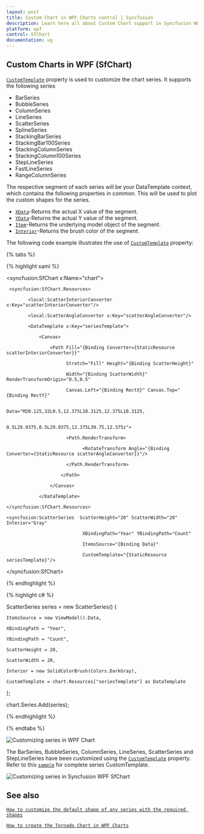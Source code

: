 ```yaml
---
layout: post
title: Custom Chart in WPF Charts control | Syncfusion
description: Learn here all about Custom Chart support in Syncfusion WPF Charts (SfChart) control, its elements and more details.
platform: wpf
control: SfChart
documentation: ug
---
```


## Custom Charts in WPF (SfChart)

[`CustomTemplate`](https://help.syncfusion.com/cr/wpf/Syncfusion.UI.Xaml.Charts.ColumnSeries.html#Syncfusion_UI_Xaml_Charts_ColumnSeries_CustomTemplate) property is used to customize the chart series. It supports the following series

* BarSeries
* BubbleSeries
* ColumnSeries
* LineSeries
* ScatterSeries
* SplineSeries
* StackingBarSeries
* StackingBar100Series
* StackingColumnSeries
* StackingColumn100Series
* StepLineSeries
* FastLineSeries
* RangeColumnSeries

The respective segment of each series will be your DataTemplate context, which contains the following properties in common. This will be used to plot the custom shapes for the series.

* [`XData`](https://help.syncfusion.com/cr/wpf/Syncfusion.UI.Xaml.Charts.ColumnSegment.html#Syncfusion_UI_Xaml_Charts_ColumnSegment_XData)-Returns the actual X value of the segment.
* [`YData`](https://help.syncfusion.com/cr/wpf/Syncfusion.UI.Xaml.Charts.ColumnSegment.html#Syncfusion_UI_Xaml_Charts_ColumnSegment_YData)-Returns the actual Y value of the segment.
* [`Item`](https://help.syncfusion.com/cr/wpf/Syncfusion.UI.Xaml.Charts.ChartSegment.html#Syncfusion_UI_Xaml_Charts_ChartSegment_Item)-Returns the underlying model object of the segment.
* [`Interior`](https://help.syncfusion.com/cr/wpf/Syncfusion.UI.Xaml.Charts.ChartSegment.html#Syncfusion_UI_Xaml_Charts_ChartSegment_Interior)-Returns the brush color of the segment.

The following code example illustrates the use of [`CustomTemplate`](https://help.syncfusion.com/cr/wpf/Syncfusion.UI.Xaml.Charts.ColumnSeries.html#Syncfusion_UI_Xaml_Charts_ColumnSeries_CustomTemplate) property:

{% tabs %}

{% highlight xaml %}

 <syncfusion:SfChart x:Name="chart">

     <syncfusion:SfChart.Resources>

            <local:ScatterInteriorConverter x:Key="scatterInteriorConverter"/>

            <local:ScatterAngleConverter x:Key="scatterAngleConverter"/>

            <DataTemplate x:Key="seriesTemplate">

                <Canvas>

                    <Path Fill="{Binding Converter={StaticResource scatterInteriorConverter}}"
                              
                          Stretch="Fill" Height="{Binding ScatterHeight}"
                              
                          Width="{Binding ScatterWidth}" RenderTransformOrigin="0.5,0.5"
                              
                          Canvas.Left="{Binding RectX}" Canvas.Top="{Binding RectY}"
                              
                          Data="M20.125,32L0.5,12.375L10.3125,12.375L10.3125,
                              
                              0.5L29.9375,0.5L29.9375,12.375L39.75,12.375z">

                          <Path.RenderTransform>

                                <RotateTransform Angle="{Binding Converter={StaticResource scatterAngleConverter}}"/>

                          </Path.RenderTransform>

                        </Path>

                    </Canvas>

                </DataTemplate>

    </syncfusion:SfChart.Resources>

    <syncfusion:ScatterSeries  ScatterHeight="20" ScatterWidth="20" Interior="Gray"
                                       
                                XBindingPath="Year" YBindingPath="Count" 
                                       
                                ItemsSource="{Binding Data}"
                                
                                CustomTemplate="{StaticResource seriesTemplate}"/>

</syncfusion:SfChart>

{% endhighlight %}

{% highlight c# %}

ScatterSeries series = new ScatterSeries()
{

    ItemsSource = new ViewModel().Data,

    XBindingPath = "Year",

    YBindingPath = "Count",

    ScatterHeight = 20,

    ScatterWidth = 20,

    Interior = new SolidColorBrush(Colors.DarkGray),

    CustomTemplate = chart.Resources["seriesTemplate"] as DataTemplate

};

chart.Series.Add(series);

{% endhighlight %}

{% endtabs %}

![Customizing series in WPF Chart](Series_images/palette_9.png)

The BarSeries, BubbleSeries, ColumnSeries, LineSeries, ScatterSeries and StepLineSeries have been customized using the [`CustomTemplate`](https://help.syncfusion.com/cr/wpf/Syncfusion.UI.Xaml.Charts.ColumnSeries.html#Syncfusion_UI_Xaml_Charts_ColumnSeries_CustomTemplate) property. Refer to this [`sample`](https://github.com/SyncfusionExamples/how-to-customize-the-chart-series-in-wpf-sfchart) for complete series CustomTemplate.

![Customizing series in Syncfusion WPF SfChart](Series_images/CustomTemplate.png)

## See also

[`How to customize the default shape of any series with the required shapes`](https://www.syncfusion.com/kb/3853/how-to-customize-the-default-shape-of-any-series-with-the-required-shapes)

[`How to create the Tornado Chart in WPF Charts`](https://www.syncfusion.com/kb/11657/how-to-create-the-tornado-chart-in-wpf-charts)